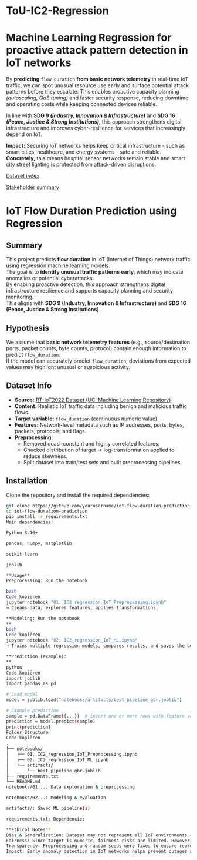# ToU-IC2-Regression

# **Machine Learning Regression for proactive attack pattern detection in IoT networks**

By **predicting** `flow_duration` **from basic network telemetry** in real-time IoT traffic, we can spot unusual resource use early and surface potential attack patterns before they escalate. This enables proactive capacity planning *(autoscaling, QoS tuning)* and faster security response, reducing downtime and operating costs while keeping connected devices reliable.

In line with **SDG 9 *(Industry, Innovation & Infrastructure)*** and **SDG 16 *(Peace, Justice & Strong Institutions)***, this approach strengthens digital infrastructure and improves cyber-resilience for services that increasingly depend on IoT.

**Impact:** Securing IoT networks helps keep critical infrastructure - such as smart cities, healthcare, and energy systems - safe and reliable. **Concretely,** this means hospital sensor networks remain stable and smart city street lighting is protected from attack-driven disruptions.

[Dataset index](https://www.notion.so/Dataset-index-25898c6768cd80579f7dcc23e99f9c7a?pvs=21)

[Stakeholder summary](https://www.notion.so/Stakeholder-summary-25898c6768cd8087997ac77af2b84b6b?pvs=21)

# IoT Flow Duration Prediction using Regression

## Summary
This project predicts **flow duration** in IoT (Internet of Things) network traffic using regression machine learning models.  
The goal is to **identify unusual traffic patterns early**, which may indicate anomalies or potential cyberattacks.  
By enabling proactive detection, this approach strengthens digital infrastructure resilience and supports capacity planning and security monitoring.  
This aligns with **SDG 9 (Industry, Innovation & Infrastructure)** and **SDG 16 (Peace, Justice & Strong Institutions)**.

## Hypothesis
We assume that **basic network telemetry features** (e.g., source/destination ports, packet counts, byte counts, protocol) contain enough information to predict `flow_duration`.  
If the model can accurately predict `flow_duration`, deviations from expected values may highlight unusual or suspicious activity.  

## Dataset Info
- **Source:** [RT-IoT2022 Dataset (UCI Machine Learning Repository)](https://archive.ics.uci.edu/dataset/942/rt-iot2022)  
- **Content:** Realistic IoT traffic data including benign and malicious traffic flows.  
- **Target variable:** `flow_duration` (continuous numeric value).  
- **Features:** Network-level metadata such as IP addresses, ports, bytes, packets, protocols, and flags.  
- **Preprocessing:**  
  - Removed quasi-constant and highly correlated features.  
  - Checked distribution of target → log-transformation applied to reduce skewness.  
  - Split dataset into train/test sets and built preprocessing pipelines.  

## Installation
Clone the repository and install the required dependencies:

```bash
git clone https://github.com/yourusername/iot-flow-duration-prediction.git
cd iot-flow-duration-prediction
pip install -r requirements.txt
Main dependencies:

Python 3.10+

pandas, numpy, matplotlib

scikit-learn

joblib

**Usage**
Preprocessing: Run the notebook

bash
Code kopiëren
jupyter notebook "01. IC2_regression_IoT_Preprocessing.ipynb"
→ Cleans data, explores features, applies transformations.

**Modeling: Run the notebook
**
bash
Code kopiëren
jupyter notebook "02. IC2_regression_IoT_ML.ipynb"
→ Trains multiple regression models, compares results, and saves the best pipeline.

**Prediction (example):
**
python
Code kopiëren
import joblib
import pandas as pd

# Load model
model = joblib.load("notebooks/artifacts/best_pipeline_gbr.joblib")

# Example prediction
sample = pd.DataFrame({...})  # insert one or more rows with feature values
prediction = model.predict(sample)
print(prediction)
Folder Structure
Code kopiëren
.
├── notebooks/
│   ├── 01. IC2_regression_IoT_Preprocessing.ipynb
│   ├── 02. IC2_regression_IoT_ML.ipynb
│   └── artifacts/
│       └── best_pipeline_gbr.joblib
├── requirements.txt
└── README.md
notebooks/01...: Data exploration & preprocessing

notebooks/02...: Modeling & evaluation

artifacts/: Saved ML pipeline(s)

requirements.txt: Dependencies

**Ethical Notes**
Bias & Generalization: Dataset may not represent all IoT environments → results might not generalize to unseen devices/networks.
Fairness: Since target is numeric, fairness risks are limited. However, imbalance in service types could bias performance.
Transparency: Preprocessing and random seeds were fixed to ensure reproducibility.
Impact: Early anomaly detection in IoT networks helps prevent outages and cyberattacks, strengthening reliability of critical infrastructure (healthcare, smart cities, energy).
